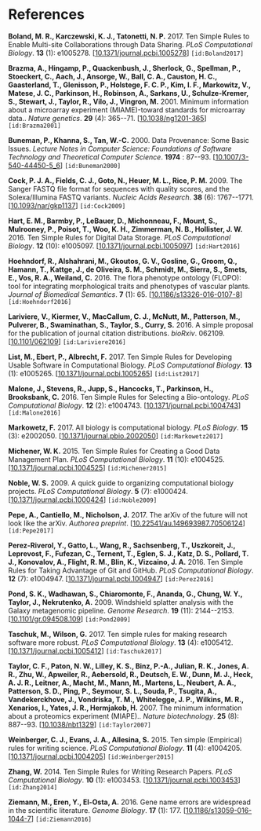 References
==========
<a name="Boland2017"></a>
**Boland, M. R., Karczewski, K. J., Tatonetti, N. P.** 2017. Ten Simple Rules to Enable Multi-site Collaborations through Data Sharing. _PLoS Computational Biology_. **13** (1): e1005278. [[10.1371/journal.pcbi.1005278](http://doi.org/10.1371/journal.pcbi.1005278)] `[id:Boland2017]`

<a name="Brazma2001"></a>
**Brazma, A., Hingamp, P., Quackenbush, J., Sherlock, G., Spellman, P., Stoeckert, C., Aach, J., Ansorge, W., Ball, C. A., Causton, H. C., Gaasterland, T., Glenisson, P., Holstege, F. C. P., Kim, I. F., Markowitz, V., Matese, J. C., Parkinson, H., Robinson, A., Sarkans, U., Schulze-Kremer, S., Stewart, J., Taylor, R., Vilo, J., Vingron, M.** 2001. Minimum information about a microarray experiment (MIAME)-toward standards for microarray data.. _Nature genetics_. **29** (4): 365--71. [[10.1038/ng1201-365](http://doi.org/10.1038/ng1201-365)] `[id:Brazma2001]`

<a name="Buneman2000"></a>
**Buneman, P., Khanna, S., Tan, W.-C.** 2000. Data Provenance: Some Basic Issues. _Lecture Notes in Computer Science: Foundations of Software Technology and Theoretical Computer Science_. **1974** : 87--93. [[10.1007/3-540-44450-5_6](http://doi.org/10.1007/3-540-44450-5_6)] `[id:Buneman2000]`

<a name="Cock2009"></a>
**Cock, P. J. A., Fields, C. J., Goto, N., Heuer, M. L., Rice, P. M.** 2009. The Sanger FASTQ file format for sequences with quality scores, and the Solexa/Illumina FASTQ variants. _Nucleic Acids Research_. **38** (6): 1767--1771. [[10.1093/nar/gkp1137](http://doi.org/10.1093/nar/gkp1137)] `[id:Cock2009]`

<a name="Hart2016"></a>
**Hart, E. M., Barmby, P., LeBauer, D., Michonneau, F., Mount, S., Mulrooney, P., Poisot, T., Woo, K. H., Zimmerman, N. B., Hollister, J. W.** 2016. Ten Simple Rules for Digital Data Storage. _PLoS Computational Biology_. **12** (10): e1005097. [[10.1371/journal.pcbi.1005097](http://doi.org/10.1371/journal.pcbi.1005097)] `[id:Hart2016]`

<a name="Hoehndorf2016"></a>
**Hoehndorf, R., Alshahrani, M., Gkoutos, G. V., Gosline, G., Groom, Q., Hamann, T., Kattge, J., de Oliveira, S. M., Schmidt, M., Sierra, S., Smets, E., Vos, R. A., Weiland, C.** 2016. The flora phenotype ontology (FLOPO): tool for integrating morphological traits and phenotypes of vascular plants. _Journal of Biomedical Semantics_. **7** (1): 65. [[10.1186/s13326-016-0107-8](http://doi.org/10.1186/s13326-016-0107-8)] `[id:Hoehndorf2016]`

<a name="Lariviere2016"></a>
**Lariviere, V., Kiermer, V., MacCallum, C. J., McNutt, M., Patterson, M., Pulverer, B., Swaminathan, S., Taylor, S., Curry, S.** 2016. A simple proposal for the publication of journal citation distributions. _bioRxiv_. 062109. [[10.1101/062109](http://doi.org/10.1101/062109)] `[id:Lariviere2016]`

<a name="List2017"></a>
**List, M., Ebert, P., Albrecht, F.** 2017. Ten Simple Rules for Developing Usable Software in Computational Biology. _PLoS Computational Biology_. **13** (1): e1005265. [[10.1371/journal.pcbi.1005265](http://doi.org/10.1371/journal.pcbi.1005265)] `[id:List2017]`

<a name="Malone2016"></a>
**Malone, J., Stevens, R., Jupp, S., Hancocks, T., Parkinson, H., Brooksbank, C.** 2016. Ten Simple Rules for Selecting a Bio-ontology. _PLoS Computational Biology_. **12** (2): e1004743. [[10.1371/journal.pcbi.1004743](http://doi.org/10.1371/journal.pcbi.1004743)] `[id:Malone2016]`

<a name="Markowetz2017"></a>
**Markowetz, F.** 2017. All biology is computational biology. _PLoS Biology_. **15** (3): e2002050. [[10.1371/journal.pbio.2002050](http://doi.org/10.1371/journal.pbio.2002050)] `[id:Markowetz2017]`

<a name="Michener2015"></a>
**Michener, W. K.** 2015. Ten Simple Rules for Creating a Good Data Management Plan. _PLoS Computational Biology_. **11** (10): e1004525. [[10.1371/journal.pcbi.1004525](http://doi.org/10.1371/journal.pcbi.1004525)] `[id:Michener2015]`

<a name="Noble2009"></a>
**Noble, W. S.** 2009. A quick guide to organizing computational biology projects. _PLoS Computational Biology_. **5** (7): e1000424. [[10.1371/journal.pcbi.1000424](http://doi.org/10.1371/journal.pcbi.1000424)] `[id:Noble2009]`

<a name="Pepe2017"></a>
**Pepe, A., Cantiello, M., Nicholson, J.** 2017. The arXiv of the future will not look like the arXiv. _Authorea preprint_. [[10.22541/au.149693987.70506124](http://doi.org/10.22541/au.149693987.70506124)] `[id:Pepe2017]`

<a name="Perez2016"></a>
**Perez-Riverol, Y., Gatto, L., Wang, R., Sachsenberg, T., Uszkoreit, J., Leprevost, F., Fufezan, C., Ternent, T., Eglen, S. J., Katz, D. S., Pollard, T. J., Konovalov, A., Flight, R. M., Blin, K., Vizcaino, J. A.** 2016. Ten Simple Rules for Taking Advantage of Git and GitHub. _PLoS Computational Biology_. **12** (7): e1004947. [[10.1371/journal.pcbi.1004947](http://doi.org/10.1371/journal.pcbi.1004947)] `[id:Perez2016]`

<a name="Pond2009"></a>
**Pond, S. K., Wadhawan, S., Chiaromonte, F., Ananda, G., Chung, W. Y., Taylor, J., Nekrutenko, A.** 2009. Windshield splatter analysis with the Galaxy metagenomic pipeline. _Genome Research_. **19** (11): 2144--2153. [[10.1101/gr.094508.109](http://doi.org/10.1101/gr.094508.109)] `[id:Pond2009]`

<a name="Taschuk2017"></a>
**Taschuk, M., Wilson, G.** 2017. Ten simple rules for making research software more robust. _PLoS Computational Biology_. **13** (4): e1005412. [[10.1371/journal.pcbi.1005412](http://doi.org/10.1371/journal.pcbi.1005412)] `[id:Taschuk2017]`

<a name="Taylor2007"></a>
**Taylor, C. F., Paton, N. W., Lilley, K. S., Binz, P.-A., Julian, R. K., Jones, A. R., Zhu, W., Apweiler, R., Aebersold, R., Deutsch, E. W., Dunn, M. J., Heck, A. J. R., Leitner, A., Macht, M., Mann, M., Martens, L., Neubert, A. A., Patterson, S. D., Ping, P., Seymour, S. L., Souda, P., Tsugita, A., Vandekerckhove, J., Vondriska, T. M., Whitelegge, J. P., Wilkins, M. R., Xenarios, I., Yates, J. R., Hermjakob, H.** 2007. The minimum information about a proteomics experiment (MIAPE).. _Nature biotechnology_. **25** (8): 887--93. [[10.1038/nbt1329](http://doi.org/10.1038/nbt1329)] `[id:Taylor2007]`

<a name="Weinberger2015"></a>
**Weinberger, C. J., Evans, J. A., Allesina, S.** 2015. Ten simple (Empirical) rules for writing science. _PLoS Computational Biology_. **11** (4): e1004205. [[10.1371/journal.pcbi.1004205](http://doi.org/10.1371/journal.pcbi.1004205)] `[id:Weinberger2015]`

<a name="Zhang2014"></a>
**Zhang, W.** 2014. Ten Simple Rules for Writing Research Papers. _PLoS Computational Biology_. **10** (1): e1003453. [[10.1371/journal.pcbi.1003453](http://doi.org/10.1371/journal.pcbi.1003453)] `[id:Zhang2014]`

<a name="Ziemann2016"></a>
**Ziemann, M., Eren, Y., El-Osta, A.** 2016. Gene name errors are widespread in the scientific literature. _Genome Biology_. **17** (1): 177. [[10.1186/s13059-016-1044-7](http://doi.org/10.1186/s13059-016-1044-7)] `[id:Ziemann2016]`

